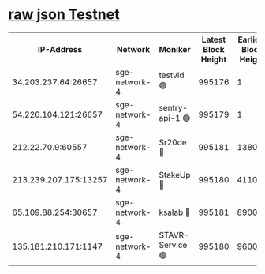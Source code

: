 
[raw json Testnet](https://rpc-check.sget.stavr.tech/sget/rpc-sget-result.json)
=


<table><tr><th>IP-Address</th><th>Network</th><th>Moniker</th><th>Latest Block Height</th><th>Earliest Block Height</th><th>Catching Up</th><th>Tx Index</th><th>Voting Power</th><th>Scan Time</th></tr><tr><td>34.203.237.64:26657</td><td>sge-network-4</td><td>testvld 🟢</td><td>995176</td><td>1</td><td>False</td><td>on</td><td>0</td><td>2024-01-07T12:31:57.968456988UTC</td></tr><tr><td>54.226.104.121:26657</td><td>sge-network-4</td><td>sentry-api-1 🟢</td><td>995179</td><td>1</td><td>False</td><td>on</td><td>0</td><td>2024-01-07T12:32:10.884603225UTC</td></tr><tr><td>212.22.70.9:60557</td><td>sge-network-4</td><td>Sr20de 🔴</td><td>995181</td><td>138001</td><td>False</td><td>on</td><td>99</td><td>2024-01-07T12:32:24.711663567UTC</td></tr><tr><td>213.239.207.175:13257</td><td>sge-network-4</td><td>StakeUp 🔴</td><td>995180</td><td>411001</td><td>False</td><td>off</td><td>100</td><td>2024-01-07T12:32:19.407191060UTC</td></tr><tr><td>65.109.88.254:30657</td><td>sge-network-4</td><td>ksalab 🔴</td><td>995181</td><td>890001</td><td>False</td><td>off</td><td>538</td><td>2024-01-07T12:32:22.175420493UTC</td></tr><tr><td>135.181.210.171:1147</td><td>sge-network-4</td><td>STAVR-Service 🟢</td><td>995180</td><td>960001</td><td>False</td><td>on</td><td>0</td><td>2024-01-07T12:32:19.785168607UTC</td></tr></table>
